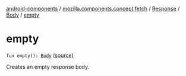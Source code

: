 [android-components](../../../index.md) / [mozilla.components.concept.fetch](../../index.md) / [Response](../index.md) / [Body](index.md) / [empty](./empty.md)

# empty

`fun empty(): `[`Body`](index.md) [(source)](https://github.com/mozilla-mobile/android-components/blob/master/components/concept/fetch/src/main/java/mozilla/components/concept/fetch/Response.kt#L121)

Creates an empty response body.

